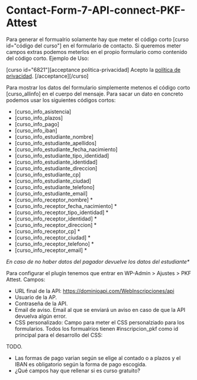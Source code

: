 # Contact-Form-7-API-connect-PKF-Attest

Para generar el formualrio solamente hay que meter el código corto [curso id="código del curso"] en el formulario de contacto. Si queremos meter campos extras podemos meterlos en el propio formulario como contenido del código corto.
Ejemplo de Uso:

[curso id="6821"][acceptance politica-privacidad] Acepto la <a href="#">política de privacidad</a>. [/acceptance][/curso]

Para mostrar los datos del formulario simplemente metenos el código corto [curso_allinfo] en el cuerpo del mensaje. Para sacar un dato en concreto podemos usar los siguientes códigos cortos:

* [curso_info_asistencia]
* [curso_info_plazos]
* [curso_info_pago]
* [curso_info_iban]
* [curso_info_estudiante_nombre]
* [curso_info_estudiante_apellidos]
* [curso_info_estudiante_fecha_nacimiento]
* [curso_info_estudiante_tipo_identidad]
* [curso_info_estudiante_identidad]
* [curso_info_estudiante_direccion]
* [curso_info_estudiante_cp]
* [curso_info_estudiante_ciudad]
* [curso_info_estudiante_telefono]
* [curso_info_estudiante_email]
* [curso_info_receptor_nombre] *
* [curso_info_receptor_fecha_nacimiento] *
* [curso_info_receptor_tipo_identidad] *
* [curso_info_receptor_identidad] *
* [curso_info_receptor_direccion] *
* [curso_info_receptor_cp] *
* [curso_info_receptor_ciudad] *
* [curso_info_receptor_telefono] *
* [curso_info_receptor_email] *

<em>En caso de no haber datos del pagador devuelve los datos del estudiante*</em>

Para configurar el plugin tenemos que entrar en WP-Admin > Ajustes > PKF Attest. Campos:

* URL final de la API: https://dominioapi.com/WebInscripciones/api
* Usuario de la AP.
* Contraseña de la API.
* Email de aviso. Email al que se enviará un aviso en caso de que la API devuelva algún error.
* CSS personalizado: Campo para meter el CSS personalziado para los formularios. Todos los formualrios tienen #inscripcion_pkf como id principal para el desarrollo del CSS:

TODO. 
* Las formas de pago varian según se elige al contado o a plazos y el IBAN es obligatorio según la forma de pago escogida.
* ¿Qué campos hay que rellenar si es curso gratuito?
